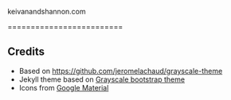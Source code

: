 keivanandshannon.com

=========================

## Credits
- Based on https://github.com/jeromelachaud/grayscale-theme
- Jekyll theme based on [Grayscale bootstrap theme ](http://ironsummitmedia.github.io/startbootstrap-grayscale/)
- Icons from [Google Material](https://fonts.google.com/icons?selected=Material+Symbols+Sharp:stat_minus_1:FILL@0;wght@400;GRAD@0;opsz@24&icon.style=Sharp&icon.set=Material+Symbols)